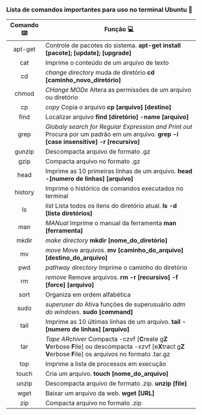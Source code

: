 ### Lista de comandos importantes para uso no terminal Ubuntu :scroll:

Comando :keyboard:|Função :computer:
:---------------:|-------------------
apt-get| Controle de pacotes do sistema. **apt-get install [pacote]; [update]; [upgrade]**
cat| Imprime o conteúdo de um arquivo de texto
cd| _change directory_ muda de diretório **cd [caminho_novo_diretório]**
chmod| _CHange MODe_ Altera as permissões de um arquivo ou diretório
cp| _copy_ Copia o arquivo **cp [arquivo] [destino]** 
find| Localizar arquivo **find [diretório] -name [arquivo]**
grep| _Globaly search for Regular Expression and Print out_ Procura por um padrão em um arquivo. **grep -i [case insensitive] -r [recursivo]**
gunzip| Descompacta arquivo de formato .gz
gzip| Compacta arquivo no formato .gz
head| Imprime as 10 primeiras linhas de um arquivo. **head -[numero de linhas] [arquivo]**
history| Imprime o histórico de comandos executados no terminal
ls| _list_ Lista todos os itens do diretório atual. **ls -d [lista diretórios]**
man| _MANual_ Imprime o manual da ferramenta **man [ferramenta]**
mkdir| _make directory_ **mkdir [nome_do_diretório]**
mv| _move_ Move arquivos. **mv [caminho_do_arquivo] [destino_do_arquivo]**
pwd| _pathway directory_ Imprime o caminho do diretório
rm| _remove_ Remove arquivos. **rm -r [recursivo] -f [force] [arquivo]**
sort| Organiza em ordem alfabética
sudo| _superuser do_ Ativa funções de superusuário _adm do windows_. **sudo [command]**
tail| Imprime as 10 últimas linhas de um arquivo. **tail -[numero de linhas] [arquivo]**
tar| _Tape ARchiver_ Compacta -czvf [**C**reate g**Z V**erbose **F**ile] ou descompacta -xzvf [e**X**tract g**Z V**erbose **F**ile] os arquivos no formato .tar.gz
top| Imprime a lista de processos em execução
touch| Cria um arquivo. **touch [nome_do_arquivo]**
unzip| Descompacta arquivo de formato .zip. **unzip [file]**
wget| Baixar um arquivo da web. **wget [URL]**
zip| Compacta arquivo no formato .zip

